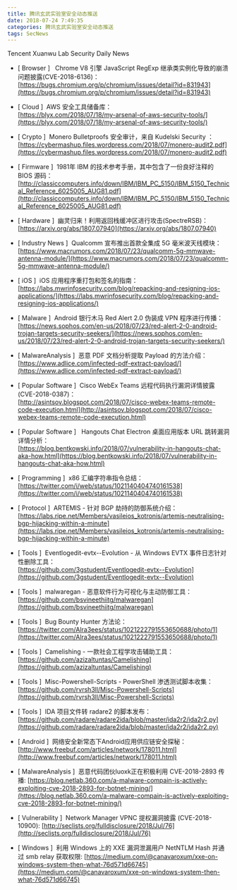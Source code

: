 ```yaml
---
title: 腾讯玄武实验室安全动态推送
date: 2018-07-24 7:49:35
categories: 腾讯玄武实验室安全动态推送
tags: SecNews
---
```


Tencent Xuanwu Lab Security Daily News  
* [ Browser ]   Chrome V8 引擎 JavaScript RegExp 继承类实例化导致的崩溃问题披露(CVE-2018-6136)：   
[https://bugs.chromium.org/p/chromium/issues/detail?id=831943](https://bugs.chromium.org/p/chromium/issues/detail?id=831943)  

* [ Cloud ]  AWS 安全工具储备库：   
[https://blyx.com/2018/07/18/my-arsenal-of-aws-security-tools/](https://blyx.com/2018/07/18/my-arsenal-of-aws-security-tools/)  

* [ Crypto ]  Monero Bulletproofs 安全审计，来自 Kudelski Security ：   
[https://cybermashup.files.wordpress.com/2018/07/monero-audit2.pdf](https://cybermashup.files.wordpress.com/2018/07/monero-audit2.pdf)  

* [ Firmware ]  1981年 IBM 的技术参考手册，其中包含了一份良好注释的 BIOS 源码：   
[http://classiccomputers.info/down/IBM/IBM_PC_5150/IBM_5150_Technical_Reference_6025005_AUG81.pdf](http://classiccomputers.info/down/IBM/IBM_PC_5150/IBM_5150_Technical_Reference_6025005_AUG81.pdf)  

* [ Hardware ]  幽灵归来！利用返回栈缓冲区进行攻击(SpectreRSB)：   
[https://arxiv.org/abs/1807.07940](https://arxiv.org/abs/1807.07940)  

* [ Industry News ]  Qualcomm 宣布推出首款全集成 5G 毫米波天线模块：   
[https://www.macrumors.com/2018/07/23/qualcomm-5g-mmwave-antenna-module/](https://www.macrumors.com/2018/07/23/qualcomm-5g-mmwave-antenna-module/)  

* [ iOS ]  iOS 应用程序重打包和签名的指南：   
[https://labs.mwrinfosecurity.com/blog/repacking-and-resigning-ios-applications/](https://labs.mwrinfosecurity.com/blog/repacking-and-resigning-ios-applications/)  

* [ Malware ]  Android 银行木马 Red Alert 2.0 伪装成 VPN 程序进行传播：   
[https://news.sophos.com/en-us/2018/07/23/red-alert-2-0-android-trojan-targets-security-seekers/](https://news.sophos.com/en-us/2018/07/23/red-alert-2-0-android-trojan-targets-security-seekers/)  

* [ MalwareAnalysis ]  恶意 PDF 文档分析提取 Payload 的方法介绍：   
[https://www.adlice.com/infected-pdf-extract-payload/](https://www.adlice.com/infected-pdf-extract-payload/)  

* [ Popular Software ]  Cisco WebEx Teams 远程代码执行漏洞详情披露(CVE-2018-0387)：   
[http://asintsov.blogspot.com/2018/07/cisco-webex-teams-remote-code-execution.html](http://asintsov.blogspot.com/2018/07/cisco-webex-teams-remote-code-execution.html)  

* [ Popular Software ]   Hangouts Chat Electron 桌面应用版本 URL 跳转漏洞详情分析：   
[https://blog.bentkowski.info/2018/07/vulnerability-in-hangouts-chat-aka-how.html](https://blog.bentkowski.info/2018/07/vulnerability-in-hangouts-chat-aka-how.html)  

* [ Programming ]  x86 汇编字符串指令总结：   
[https://twitter.com/i/web/status/1021140404740161538](https://twitter.com/i/web/status/1021140404740161538)  

* [ Protocol ]  ARTEMIS - 针对 BGP 劫持的防御系统介绍：   
[https://labs.ripe.net/Members/vasileios_kotronis/artemis-neutralising-bgp-hijacking-within-a-minute](https://labs.ripe.net/Members/vasileios_kotronis/artemis-neutralising-bgp-hijacking-within-a-minute)  

* [ Tools ]  Eventlogedit-evtx--Evolution - 从 Windows EVTX 事件日志针对性删除工具：   
[https://github.com/3gstudent/Eventlogedit-evtx--Evolution](https://github.com/3gstudent/Eventlogedit-evtx--Evolution)  

* [ Tools ]  malwaregan - 恶意软件行为可视化与主动防御工具：   
[https://github.com/bsvineethiitg/malwaregan](https://github.com/bsvineethiitg/malwaregan)  

* [ Tools ]  Bug Bounty Hunter 方法论：   
[https://twitter.com/Alra3ees/status/1021222791553650688/photo/1](https://twitter.com/Alra3ees/status/1021222791553650688/photo/1)  

* [ Tools ]  Camelishing - 一款社会工程学攻击辅助工具：   
[https://github.com/azizaltuntas/Camelishing](https://github.com/azizaltuntas/Camelishing)  

* [ Tools ]  Misc-Powershell-Scripts - PowerShell 渗透测试脚本收集：   
[https://github.com/rvrsh3ll/Misc-Powershell-Scripts](https://github.com/rvrsh3ll/Misc-Powershell-Scripts)  

* [ Tools ]  IDA 项目文件转 radare2 的脚本发布：   
[https://github.com/radare/radare2ida/blob/master/ida2r2/ida2r2.py](https://github.com/radare/radare2ida/blob/master/ida2r2/ida2r2.py)  

* [ Android ]  网络安全新常态下Android应用供应链安全探秘： 
[http://www.freebuf.com/articles/network/178011.html](http://www.freebuf.com/articles/network/178011.html)  

* [ MalwareAnalysis ]  恶意代码团伙luoxk正在积极利用 CVE-2018-2893 传播: 
[https://blog.netlab.360.com/a-malware-compain-is-actively-exploiting-cve-2018-2893-for-botnet-mining/](https://blog.netlab.360.com/a-malware-compain-is-actively-exploiting-cve-2018-2893-for-botnet-mining/)  

* [ Vulnerability ]  Network Manager VPNC 提权漏洞披露 (CVE-2018-10900): 
[http://seclists.org/fulldisclosure/2018/Jul/76](http://seclists.org/fulldisclosure/2018/Jul/76)  

* [ Windows ]  利用 Windows 上的 XXE 漏洞泄漏用户 NetNTLM Hash 并通过 smb relay 获取权限: 
[https://medium.com/@canavaroxum/xxe-on-windows-system-then-what-76d571d66745](https://medium.com/@canavaroxum/xxe-on-windows-system-then-what-76d571d66745)  

